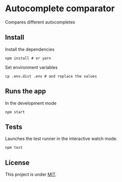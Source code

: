 # Autocomplete comparator

Compares different autocompletes

## Install

Install the dependencies
```
npm install # or yarn
```

Set environment variables
```
cp .env.dist .env # and replace the values
```

## Runs the app
In the development mode
```
npm start
```

## Tests
Launches the test runner in the interactive watch mode.
```
npm test
```

## License
This project is under [MIT](LICENSE).